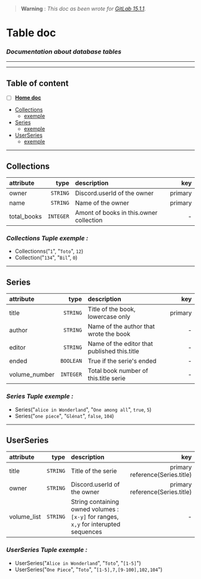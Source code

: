 > **Warning** : *This doc as been wrote for [GitLab 15.1.1](https://gitlab.com/gitlab-org/gitlab-foss/-/tags/v15.1.1).*

# Table doc
### _Documentation about database tables_

_____________
_____________
## Table of content
- [ ] [**Home doc**](../../../README.md#discord-doc)
- [Collections](#collections)
	* [exemple](#collections-tuple-exemple-)
- [Series](#series)
	* [exemple](#series-tuple-exemple-)
- [UserSeries](#userseries)
	* [exemple](#userseries-tuple-exemple-)
_____________

## Collections

| attribute | type | description | key
| :--- | ---: | :--- | ---: |
| owner | `STRING` | Discord.userId of the owner | primary |
| name | `STRING` | Name of the owner | primary |
| total_books | `INTEGER` | Amont of books in this.owner collection | - |

### ___Collections Tuple exemple :___

* Collectionns("`1`", "`Toto`", `12`)
* Collection("`134`", "`Bil`", `0`)

____________

## Series

| attribute | type | description | key
| :--- | ---: | :--- | ---: |
| title | `STRING` | Title of the book, lowercase only | primary | primary |
| author | `STRING` | Name of the author that wrote the book | - |
| editor | `STRING` | Name of the editor that published this.title | - |
| ended | `BOOLEAN` | True if the serie's ended | - |
| volume_number | `INTEGER` | Total book number of this.title serie | - |

### ___Series Tuple exemple :___

* Series("`alice in Wonderland`", "`One among all`", `true`, `5`)
* Series("`one piece`", "`Glénat`", `false`, `104`)
__________

## UserSeries

| attribute | type | description | key
| :--- | ---: | :--- | ---: |
| title | `STRING` | Title of the serie | primary reference(Series.title) |
| owner | `STRING` | Discord.userId of the owner | primary reference(Series.title) |
| volume_list | `STRING` | String containing owned volumes : `[x-y]` for ranges, `x,y` for interupted sequences | - |

### ___UserSeries Tuple exemple :___

* UserSeries("`Alice in Wonderland`", "`Toto`", "`[1-5]`")
* UserSeries("`One Piece`", "`Toto`", "`[1-5],7,[9-100],102,104`")